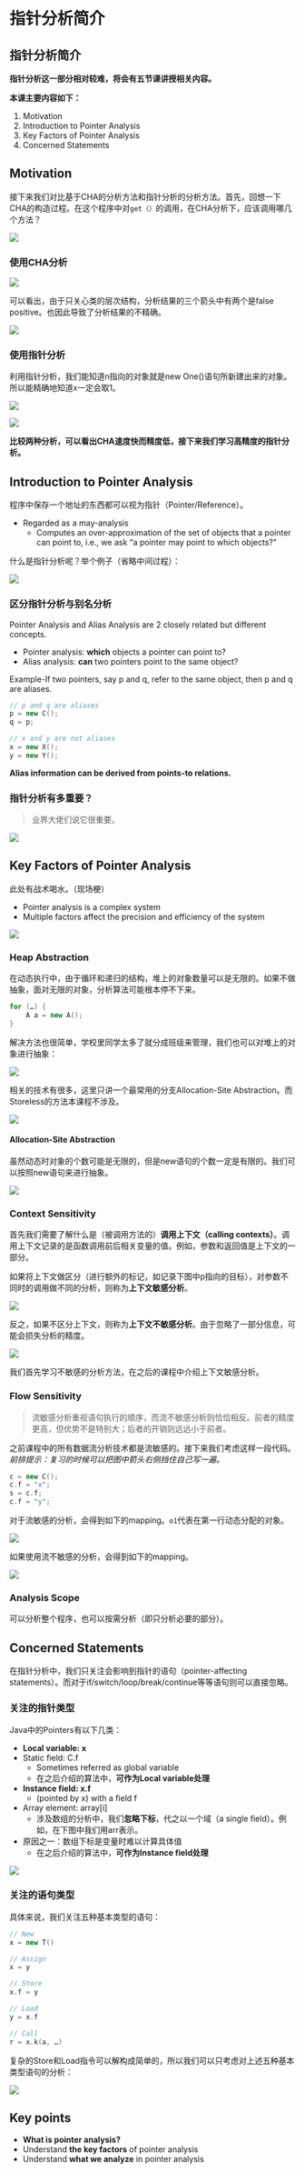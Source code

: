 # 指针分析简介

## 指针分析简介

**指针分析这一部分相对较难，将会有五节课讲授相关内容。**

**本课主要内容如下：**

1. Motivation
2. Introduction to Pointer Analysis
3. Key Factors of Pointer Analysis
4. Concerned Statements

## Motivation

接下来我们对比基于CHA的分析方法和指针分析的分析方法。首先，回想一下CHA的构造过程。在这个程序中对`get（）`的调用，在CHA分析下，应该调用哪几个方法？

![](../../.gitbook/assets/image-20201105183618529.png)

### 使用CHA分析

![](../../.gitbook/assets/image-20201109140057119.png)

可以看出，由于只关心类的层次结构，分析结果的三个箭头中有两个是false positive。也因此导致了分析结果的不精确。

![](../../.gitbook/assets/image-20201109140605829.png)

### 使用指针分析

利用指针分析，我们能知道n指向的对象就是new One\(\)语句所新建出来的对象。所以能精确地知道x一定会取1。

![](../../.gitbook/assets/image-20201109154728420.png)

![](../../.gitbook/assets/image-20201109154844509.png)

**比较两种分析，可以看出CHA速度快而精度低，接下来我们学习高精度的指针分析。**

## Introduction to Pointer Analysis

程序中保存一个地址的东西都可以视为指针（Pointer/Reference）。

* Regarded as a may-analysis
  * Computes an over-approximation of the set of objects that a pointer can point to, i.e., we ask “a pointer may point to which objects?”

什么是指针分析呢？举个例子（省略中间过程）：

![](../../.gitbook/assets/image-20201105184327763.png)

### 区分指针分析与别名分析

Pointer Analysis and Alias Analysis are 2 closely related but different concepts.

* Pointer analysis: **which** objects a pointer can point to?
* Alias analysis: **can** two pointers point to the same object?

Example-If two pointers, say p and q, refer to the same object, then p and q are aliases.

```cpp
// p and q are aliases
p = new C();
q = p;

// x and y are not aliases
x = new X();
y = new Y();
```

**Alias information can be derived from points-to relations.**

### 指针分析有多重要？

> 业界大佬们说它很重要。

![](../../.gitbook/assets/image-20201105184919660.png)

## Key Factors of Pointer Analysis

此处有战术喝水。（现场梗）

* Pointer analysis is a complex system
* Multiple factors affect the precision and efficiency of the system

![](../../.gitbook/assets/image-20201105185230667.png)

### Heap Abstraction

在动态执行中，由于循环和递归的结构，堆上的对象数量可以是无限的。如果不做抽象，面对无限的对象，分析算法可能根本停不下来。

```cpp
for (…) {
    A a = new A();
}
```

解决方法也很简单，学校里同学太多了就分成班级来管理，我们也可以对堆上的对象进行抽象：

![](../../.gitbook/assets/image-20201105185431196.png)

相关的技术有很多，这里只讲一个最常用的分支Allocation-Site Abstraction。而Storeless的方法本课程不涉及。

![](../../.gitbook/assets/image-20201105185630758.png)

#### Allocation-Site Abstraction

虽然动态时对象的个数可能是无限的，但是new语句的个数一定是有限的。我们可以按照new语句来进行抽象。

![](../../.gitbook/assets/image-20201105185806532.png)

### Context Sensitivity

首先我们需要了解什么是（被调用方法的）**调用上下文（calling contexts）**。调用上下文记录的是函数调用前后相关变量的值。例如，参数和返回值是上下文的一部分。

如果将上下文做区分（进行额外的标记，如记录下图中p指向的目标），对参数不同时的调用做不同的分析，则称为**上下文敏感分析**。

![](../../.gitbook/assets/image-20201105190333596.png)

反之，如果不区分上下文，则称为**上下文不敏感分析**。由于忽略了一部分信息，可能会损失分析的精度。

![](../../.gitbook/assets/image-20201105190439805.png)

我们首先学习不敏感的分析方法，在之后的课程中介绍上下文敏感分析。

### Flow Sensitivity

> ​ 流敏感分析重视语句执行的顺序，而流不敏感分析则恰恰相反。前者的精度更高，但优势不是特别大；后者的开销则远远小于前者。

之前课程中的所有数据流分析技术都是流敏感的。接下来我们考虑这样一段代码。_前排提示：复习的时候可以把图中箭头右侧挡住自己写一遍。_

```cpp
c = new C();
c.f = "x";
s = c.f;
c.f = "y";
```

对于流敏感的分析，会得到如下的mapping。`o1`代表在第一行动态分配的对象。

![](../../.gitbook/assets/image-20201105191248594.png)

如果使用流不敏感的分析，会得到如下的mapping。

![](../../.gitbook/assets/image-20201105191705757.png)

### Analysis Scope

可以分析整个程序，也可以按需分析（即只分析必要的部分）。

## Concerned Statements

在指针分析中，我们只关注会影响到指针的语句（pointer-affecting statements）。而对于if/switch/loop/break/continue等等语句则可以直接忽略。

### 关注的指针类型

Java中的Pointers有以下几类：

* **Local variable: x**
* Static field: C.f
  * Sometimes referred as global variable
  * 在之后介绍的算法中，**可作为Local variable处理**
* **Instance field: x.f**
  * \(pointed by x\) with a field f
* Array element: array\[i\]
  * 涉及数组的分析中，我们**忽略下标**，代之以一个域（a single field）。例如，在下图中我们用arr表示。
* 原因之一：数组下标是变量时难以计算具体值
  * 在之后介绍的算法中，**可作为Instance field处理**

![](../../.gitbook/assets/image-20201105194030384.png)

### 关注的语句类型

具体来说，我们关注五种基本类型的语句：

```cpp
// New
x = new T()

// Assign
x = y

// Store
x.f = y

// Load
y = x.f

// Call
r = x.k(a, …)
```

复杂的Store和Load指令可以解构成简单的，所以我们可以只考虑对上述五种基本类型语句的分析：

![](../../.gitbook/assets/image-20201105194707507.png)

## Key points

* **What is pointer analysis?**
* Understand **the key factors** of pointer analysis
* Understand **what we analyze** in pointer analysis

